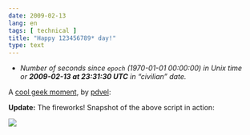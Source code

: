 ```yaml
---
date: 2009-02-13
lang: en
tags: [ technical ]
title: "Happy 123456789* day!"
type: text
---
```


* *Number of seconds since `epoch` (1970-01-01 00:00:00) in Unix time  
  or **2009-02-13 at 23:31:30 UTC** in “civilian” date.*

A [cool geek moment](http://pdvel.com/happy1234567890/), by [pdvel](http://twitter.com/suskind):

**Update:** The fireworks! Snapshot of the above script in action:

![](http://media.tumblr.com/tumblr_kz644aCmku1qz81r1.png)

